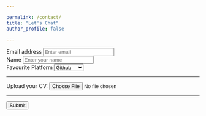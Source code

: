 ```yaml
---

permalink: /contact/
title: "Let's Chat"
author_profile: false

---
```


<form accept-charset="UTF-8" action="https://getform.io/{YOUR_UNIQUE_FORM_ENDPOINT}" method="POST" enctype="multipart/form-data" target="_blank">
      <div class="form-group">
        <label for="exampleInputEmail1" required="required">Email address</label>
        <input type="email" name="email" class="form-control" id="exampleInputEmail1" aria-describedby="emailHelp" placeholder="Enter email">
      </div>
      <div class="form-group">
        <label for="exampleInputName">Name</label>
        <input type="text" name="name" class="form-control" id="exampleInputName" placeholder="Enter your name" required="required">
      </div>
      <div class="form-group">
        <label for="exampleFormControlSelect1">Favourite Platform</label>
        <select class="form-control" id="exampleFormControlSelect1" name="platform" required="required">
          <option>Github</option>
          <option>Gitlab</option>
          <option>Bitbucket</option>
        </select>
      </div>
      <hr>
      <div class="form-group mt-3">
        <label class="mr-2">Upload your CV:</label>
        <input type="file" name="file">
      </div>
      <hr>
      <button type="submit" class="btn btn-primary">Submit</button>
    </form>
